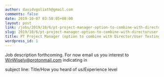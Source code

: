 ```yaml
---
author: davidvgoliath@gmail.com
comments: false
date: 2019-10-07 03:50:05+00:00
layout: post
link: /jobs/2019/10/6/pt-project-manager-option-to-combine-with-directoruser-testing
slug: 2019/10/6/pt-project-manager-option-to-combine-with-directoruser-testing
title: PT Project Manager (option to combine with Director/User Testing)
wordpress_id: 1
---
```


Job description forthcoming. For now email us you interest to WinWisely@protonmail.com indicating in

subject line: Title/How you heard of us/Experience level
